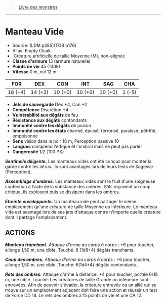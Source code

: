 ﻿> [Livre des monstres](tome_of_beasts.md)

---

# Manteau Vide

- Source: (LDM p285)(TOB p176)
- Alias: Empty Cloak
-  Créature artificielle de taille Moyenne (M), non-alignée
- **Classe d'armure** 13 (armure naturelle)
- **Points de vie** 45 (10d8)
- **Vitesse** 0 m, vol 12 m

|FOR|DEX|CON|INT|SAG|CHA|
|---|---|---|---|---|---|
|18 (+4)|14 (+2)|10 (+0)|10 (+0)|10 (+0)|1 (–5)|

- **Jets de sauvegarde** Dex +4, Con +2
- **Compétence** Discrétion +4
- **Vulnérabilité aux dégâts** de feu
- **Résistance aux dégâts** contondants
- **Immunité contre les dégâts** de poison
- **Immunité contre les états** charmé, épuisé, terrorisé, paralysé, pétrifié, empoisonné
- **Sens** vision dans le noir 18 m, Perception passive 10
- **Langues** comprend l'elfique et l'umbral mais ne peut pas parler
- **Dangerosité** 1/2 (100 PX)

**_Sentinelle diligente._** Les manteaux vides ont été conçus pour monter la garde contre les intrus. Ils sont avantagés lors de leurs tests de Sagesse (Perception).

**_Assemblage d'ombres._** Les manteaux vides sont le fruit d'une soigneuse confection à l'aide de la substance des ombres. S'ils reçoivent un coup critique, ils explosent puis se dissipent dans les ombres.

**_Étreinte enveloppante._** Un manteau vide peut partager le même emplacement qu'une créature de taille Moyenne ou inférieure. Le manteau vide est avantagé lors de ses jets d'attaque contre n'importe quelle créature dont il partage l'emplacement.

## ACTIONS

**_Manteau tranchant._** _Attaque d'arme au corps à corps :_ +6 pour toucher, allonge 1,50 m, une cible. Touché: 8 (1d8+4) dégâts tranchants.

**_Coup des ombres._** _Attaque d'arme au corps à corps :_ +6 pour toucher, allonge 1,50 m, une cible. Touché: 6(1d4+4) dégâts contondants.

**_Rets des ombres._** Attaque d'arme à distance: +4 pour toucher, portée 6/18 m, une cible. Touché: Les créatures de taille Grande ou inférieure sont entravées. Afin de pouvoir s'évader, la créature entravée ou un allié qui se trouve sur un emplacement adjacent doit faire une action et réussir un test de Force DD 14. Le rets des ombres a 15 points de vie et une CA 12.

